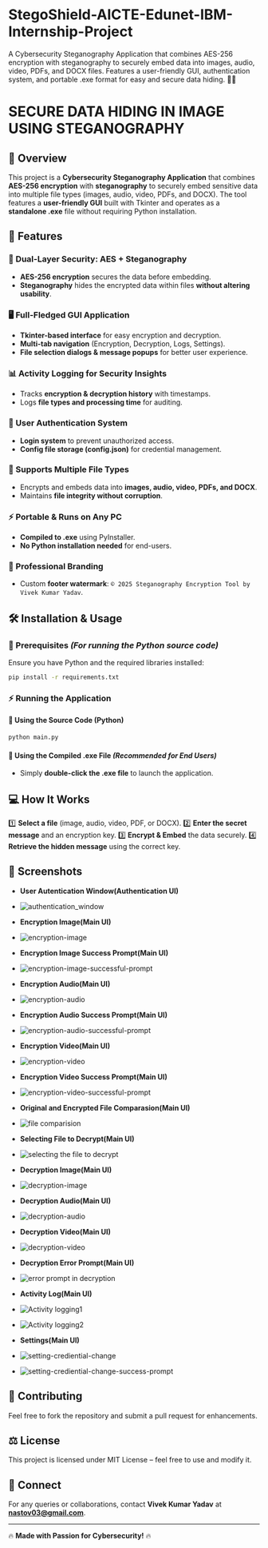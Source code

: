 # StegoShield-AICTE-Edunet-IBM-Internship-Project
A Cybersecurity Steganography Application that combines AES-256 encryption with steganography to securely embed data into images, audio, video, PDFs, and DOCX files. Features a user-friendly GUI, authentication system, and portable .exe format for easy and secure data hiding. 🚀🔐

# **SECURE DATA HIDING IN IMAGE USING STEGANOGRAPHY**

## **📌 Overview**
This project is a **Cybersecurity Steganography Application** that combines **AES-256 encryption** with **steganography** to securely embed sensitive data into multiple file types (images, audio, video, PDFs, and DOCX). The tool features a **user-friendly GUI** built with Tkinter and operates as a **standalone .exe** file without requiring Python installation.

## **🚀 Features**

### **🔐 Dual-Layer Security: AES + Steganography**
- **AES-256 encryption** secures the data before embedding.
- **Steganography** hides the encrypted data within files **without altering usability**.

### **🖥️ Full-Fledged GUI Application**
- **Tkinter-based interface** for easy encryption and decryption.
- **Multi-tab navigation** (Encryption, Decryption, Logs, Settings).
- **File selection dialogs & message popups** for better user experience.

### **📊 Activity Logging for Security Insights**
- Tracks **encryption & decryption history** with timestamps.
- Logs **file types and processing time** for auditing.

### **🔑 User Authentication System**
- **Login system** to prevent unauthorized access.
- **Config file storage (config.json)** for credential management.

### **📁 Supports Multiple File Types**
- Encrypts and embeds data into **images, audio, video, PDFs, and DOCX**.
- Maintains **file integrity without corruption**.

### **⚡ Portable & Runs on Any PC**
- **Compiled to .exe** using PyInstaller.
- **No Python installation needed** for end-users.

### **🎨 Professional Branding**
- Custom **footer watermark**: `© 2025 Steganography Encryption Tool by Vivek Kumar Yadav`.

## **🛠️ Installation & Usage**
### **🔴 Prerequisites** *(For running the Python source code)*
Ensure you have Python and the required libraries installed:
```bash
pip install -r requirements.txt
```

### **⚡ Running the Application**
#### **🔹 Using the Source Code (Python)**
```bash
python main.py
```

#### **🔹 Using the Compiled .exe File** *(Recommended for End Users)*
- Simply **double-click the .exe file** to launch the application.

## **💻 How It Works**
1️⃣ **Select a file** (image, audio, video, PDF, or DOCX).
2️⃣ **Enter the secret message** and an encryption key.
3️⃣ **Encrypt & Embed** the data securely.
4️⃣ **Retrieve the hidden message** using the correct key.

## **📸 Screenshots** 
- **User Autentication Window(Authentication UI)**
- ![authentication_window](https://github.com/user-attachments/assets/3c6eadf6-a3a5-4e51-8654-27a36a72f725)

- **Encryption Image(Main UI)**
- ![encryption-image](https://github.com/user-attachments/assets/63c3e7b9-f71a-477e-8165-f0cc15eca98e)

- **Encryption Image Success Prompt(Main UI)**
- ![encryption-image-successful-prompt](https://github.com/user-attachments/assets/7807e750-28bd-4425-a7db-aa796d5e8836)

- **Encryption Audio(Main UI)**
- ![encryption-audio](https://github.com/user-attachments/assets/0d58f419-48df-4429-808f-ef07ea77e065)

- **Encryption Audio Success Prompt(Main UI)**
- ![encryption-audio-successful-prompt](https://github.com/user-attachments/assets/ae7170f7-cea3-43db-a95f-b907aadc529f)

- **Encryption Video(Main UI)**
- ![encryption-video](https://github.com/user-attachments/assets/26d03dbc-7fa3-4def-ac23-e01564fc771d)

- **Encryption Video Success Prompt(Main UI)**
- ![encryption-video-successful-prompt](https://github.com/user-attachments/assets/55140e99-172f-4787-8be7-c647faac2df2)

- **Original and Encrypted File Comparasion(Main UI)**
- ![file comparision](https://github.com/user-attachments/assets/5a51ef1b-cd60-42a1-907a-f601f41207b0)

- **Selecting File to Decrypt(Main UI)**
- ![selecting the file to decrypt](https://github.com/user-attachments/assets/25085994-e8cf-4041-9cb1-601f7f85b04c)

- **Decryption Image(Main UI)**
- ![decryption-image](https://github.com/user-attachments/assets/9ed8d79f-3801-42a8-b7c7-96107bbae07c)

- **Decryption Audio(Main UI)**
- ![decryption-audio](https://github.com/user-attachments/assets/94ff8748-0e25-477e-bda9-3eb75a4f4a29)

- **Decryption Video(Main UI)**
- ![decryption-video](https://github.com/user-attachments/assets/6927d424-7d0e-4cf0-9a5c-ffe3b37c5bef)

- **Decryption Error Prompt(Main UI)**
- ![error prompt in decryption](https://github.com/user-attachments/assets/7c20582a-34be-4b96-9418-2823473f406e)

- **Activity Log(Main UI)**
- ![Activity logging1](https://github.com/user-attachments/assets/14966f3b-079d-466e-841e-239737350184)
- ![Activity logging2](https://github.com/user-attachments/assets/e2b48096-a721-400a-9319-b293000bfc41)

- **Settings(Main UI)**
- ![setting-crediential-change](https://github.com/user-attachments/assets/8b9ecbc8-4012-461e-ac57-6922cbee007a)
- ![setting-crediential-change-success-prompt](https://github.com/user-attachments/assets/f41e37a4-ed5e-48e0-96ca-8ef0c8ec6043)


## **📝 Contributing**
Feel free to fork the repository and submit a pull request for enhancements.

## **⚖️ License**
This project is licensed under MIT License – feel free to use and modify it.

## **🤝 Connect**
For any queries or collaborations, contact **Vivek Kumar Yadav** at **nastov03@gmail.com**.

---

🔥 **Made with Passion for Cybersecurity!** 🔥

